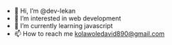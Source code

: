 - 👋 Hi, I’m @dev-lekan
- 👀 I’m interested in web development
- 🌱 I’m currently learning javascript
- 📫 How to reach me kolawoledavid890@gmail.com

<!---
dev-lekan/dev-lekan is a ✨ special ✨ repository because its `README.md` (this file) appears on your GitHub profile.
You can click the Preview link to take a look at your changes.
--->
